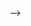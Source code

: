 <?php
//Invoice
//Transaction
//Price

//php .\artisan make:model Price -m
//php .\artisan make:model Price -m


<!-- invoices_number

transactions
    transaction_number
    product_name
    product_price
prices
    item_price
    currency
    amount
?> -->